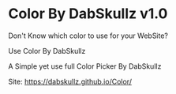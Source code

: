 # Color By DabSkullz v1.0

Don't Know which color to use for your WebSite?

Use Color By DabSkullz

A Simple yet use full Color Picker By DabSkullz

Site: https://dabskullz.github.io/Color/
